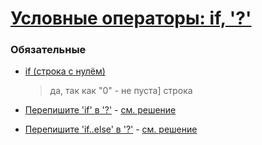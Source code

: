 # [Условные операторы: if, '?'](https://learn.javascript.ru/ifelse)

### Обязательные
 
* [if (строка с нулём)](https://learn.javascript.ru/task/if-zero-string)
  > да, так как "0" - не пуста] строка
  
* [Перепишите 'if' в '?'](https://learn.javascript.ru/task/rewrite-if-question) - [см. решение](https://plnkr.co/edit/b3CeXKD26J1T07BIWXhT?p=catalogue)

* [Перепишите 'if..else' в '?'](https://learn.javascript.ru/task/rewrite-if-else-question) - [см. решение](https://plnkr.co/edit/obC8HBMCj8WeAN7OPY01?p=catalogue)
